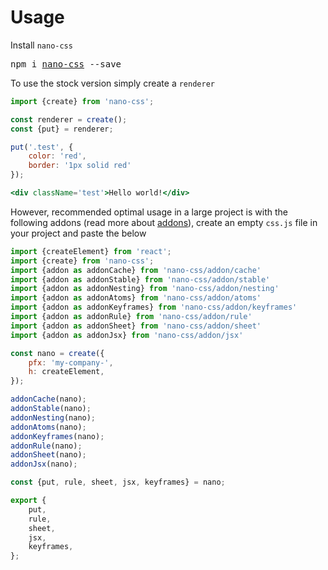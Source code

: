 # Usage

Install `nano-css`

<pre>
npm i <a href="https://www.npmjs.com/package/nano-css">nano-css</a> --save
</pre>

To use the stock version simply create a `renderer`

```jsx
import {create} from 'nano-css';

const renderer = create();
const {put} = renderer;

put('.test', {
    color: 'red',
    border: '1px solid red'
});

<div className='test'>Hello world!</div>
```

However, recommended optimal usage in a large project is with the following addons (read more about [addons](./Addons.md)),
create an empty `css.js` file in your project and paste the below

```js
import {createElement} from 'react';
import {create} from 'nano-css';
import {addon as addonCache} from 'nano-css/addon/cache'
import {addon as addonStable} from 'nano-css/addon/stable'
import {addon as addonNesting} from 'nano-css/addon/nesting'
import {addon as addonAtoms} from 'nano-css/addon/atoms'
import {addon as addonKeyframes} from 'nano-css/addon/keyframes'
import {addon as addonRule} from 'nano-css/addon/rule'
import {addon as addonSheet} from 'nano-css/addon/sheet'
import {addon as addonJsx} from 'nano-css/addon/jsx'

const nano = create({
    pfx: 'my-company-',
    h: createElement,
});

addonCache(nano);
addonStable(nano);
addonNesting(nano);
addonAtoms(nano);
addonKeyframes(nano);
addonRule(nano);
addonSheet(nano);
addonJsx(nano);

const {put, rule, sheet, jsx, keyframes} = nano;

export {
    put,
    rule,
    sheet,
    jsx,
    keyframes,
};
```
